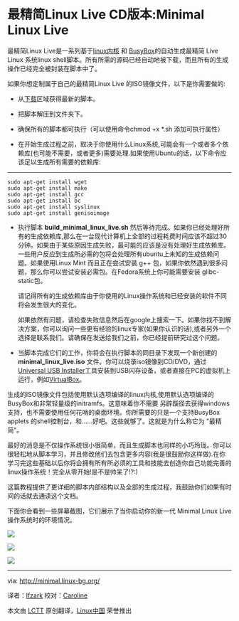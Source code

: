 最精简Linux Live CD版本:Minimal Linux Live
================================================================================

最精简Linux Live是一系列基于[linux内核][1] 和 [BusyBox][2]的自动生成最精简 Live Linux 系统linux shell脚本。所有所需的源码已经自动地被下载，而且所有的生成操作已经完全被封装在脚本中了。

如果你想定制属于自己的最精简Linux Live 的ISO镜像文件，以下是你需要做的:

- 从[下载][3]区域获得最新的脚本。

- 把脚本解压到文件夹下。

- 确保所有的脚本都可执行（可以使用命令chmod +x *.sh 添加可执行属性）

- 在开始生成过程之前，取决于你使用什么Linux系统,可能会有一个或者多个依赖库(也可能不需要，或者更多)需要处理.如果使用Ubuntu的话，以下命令应该足以生成所有需要的依赖库:

----------

    sudo apt-get install wget
    sudo apt-get install make
    sudo apt-get install gcc
    sudo apt-get install bc
    sudo apt-get install syslinux
    sudo apt-get install genisoimage

- 执行脚本 **build_minimal_linux_live.sh**  然后等待完成。如果你已经处理好所有的生成依赖库,那么在一台现代计算机上全部的过程耗费时间应该不超过30分钟。如果由于某些原因生成失败，最可能的应该是没有处理好生成依赖库。一些用户反应到生成所必需的包将会处理所有ubuntu上未知的生成依赖问题。如果使用Linux Mint 而且正在尝试安装 g++ 包，如果你依然遇到很多问题，那么你可以尝试安装必需包。在Fedora系统上你可能需要安装 glibc-static包。

  请记得所有的生成依赖库由于你使用的Linux操作系统和已经安装的软件不同将会发生很大的变化。

  如果依然有问题，请检查失败信息然后在google上搜索一下。如果你找不到解决方案，你可以询问一些更有经验的linux专家(如果你认识的话),或者另外一个选择是联系我们。请确保在发送给我们之前，你已经提前研究过这个问题。

- 当脚本完成它们的工作，你将会在执行脚本的同目录下发现一个新创建的**minimal_linux_live.iso** 文件。你可以烧录iso镜像到CD/DVD，通过[Universal USB Installer][4]工具安装到USB闪存设备，或者直接在PC的虚拟机上运行，例如[VirtualBox][5]。

生成的ISO镜像文件包括使用默认选项编译的linux内核,使用默认选项编译的BusyBox和非常轻量级的initramfs。这意味着你不需要 另辟蹊径去获得windows支持，也不需要使用任何花哨的桌面环境。你所需要的只是一个支持BusyBox applets 的shell控制台，和……好吧。这些就够了。这就是为什么称它为 "最精简"。

最好的消息是不仅操作系统很小很简单，而且生成脚本也同样的小巧玲珑。你可以很轻松地从脚本学习，并且修改他们去包含更多内容(我是很鼓励你这样做).在你学习完这些基础以后你将会拥有所有所必须的工具和技能去创造你自己功能完善的linux操作系统！完全从零开始!是不是帅呆了!?:)

这篇教程提供了更详细的脚本内部结构以及全部的生成过程，我鼓励你们如果有时间的话就去通读这个文档。

下面你会看到一些屏幕截图，它们展示了当你启动你的新一代 Minimal Linux Live 操作系统时的环境情况。

![](http://minimal.linux-bg.org/images/screen1.png)

![](http://minimal.linux-bg.org/images/screen2.png)

![](http://minimal.linux-bg.org/images/screen3.png)

--------------------------------------------------------------------------------

via: http://minimal.linux-bg.org/

译者：[lfzark](https://github.com/lfzark)
校对：[Caroline](https://github.com/carolinewuyan)

本文由 [LCTT](https://github.com/LCTT/TranslateProject) 原创翻译，[Linux中国](http://linux.cn/) 荣誉推出

[1]:http://kernel.org/
[2]:http://busybox.net/
[3]:http://minimal.linux-bg.org/#
[4]:http://www.pendrivelinux.com/
[5]:http://virtualbox.org/ 
